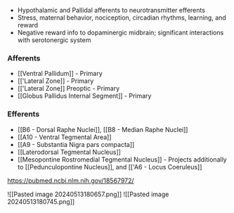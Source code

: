 - Hypothalamic and Pallidal afferents to neurotransmitter efferents
- Stress, maternal behavior, nociception, circadian rhythms, learning, and reward
- Negative reward info to dopaminergic midbrain; significant interactions with serotonergic system
### Afferents
- [[Ventral Pallidum]] - Primary
- [['Lateral Zone]] - Primary
- [['Lateral Zone]] Preoptic - Primary
- [[Globus Pallidus Internal Segment]] - Primary
### Efferents
- [[B6 - Dorsal Raphe Nuclei]], [[B8 - Median Raphe Nuclei]]
- [[A10 - Ventral Tegmental Area]]
- [[A9 - Substantia Nigra pars compacta]]
- [[Laterodorsal Tegmental Nucleus]]
- [[Mesopontine Rostromedial Tegmental Nucleus]] - Projects additionally to [[Pedunculopontine Nucleus]], and [['A6 - Locus Coeruleus]]

https://pubmed.ncbi.nlm.nih.gov/18567972/

![[Pasted image 20240513180657.png]]
![[Pasted image 20240513180745.png]]

